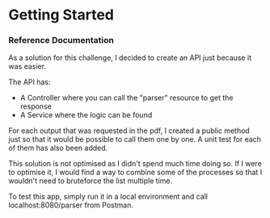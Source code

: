# Getting Started

### Reference Documentation
As a solution for this challenge, I decided to create an API just because it was easier.

The API has:

* A Controller where you can call the "parser" resource to get the response
* A Service where the logic can be found


For each output that was requested in the pdf, I created a public method just so that it would be possible to call them one by one. A unit test for each of them has also been added.

This solution is not optimised as I didn't spend much time doing so. If I were to optimise it, I would find a way to combine some of the processes so that I wouldn't need to bruteforce the list multiple time.

To test this app, simply run it in a local environment and call localhost:8080/parser from Postman.

